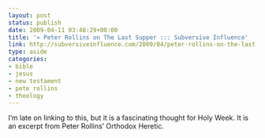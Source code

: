 ```yaml
---
layout: post
status: publish
date: 2009-04-11 03:48:29+00:00
title: '» Peter Rollins on The Last Supper ::: Subversive Influence'
link: http://subversiveinfluence.com/2009/04/peter-rollins-on-the-last-supper/
type: aside
categories:
- bible
- jesus
- new testament
- pete rollins
- theology
---
```


I’m late on linking to this, but it is a fascinating thought for Holy Week. It is an excerpt from Peter Rollins’ Orthodox Heretic.
